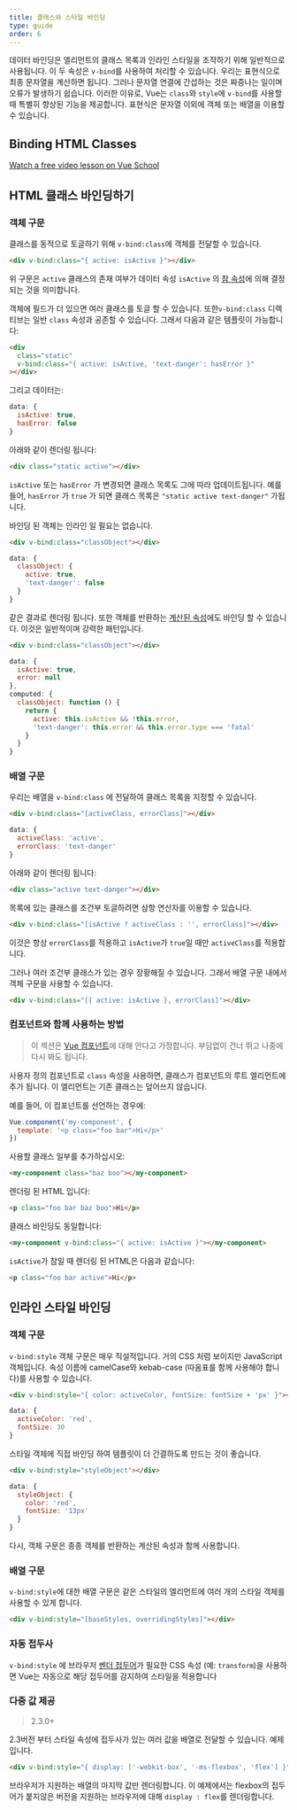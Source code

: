 ```yaml
---
title: 클래스와 스타일 바인딩
type: guide
order: 6
---
```



데이터 바인딩은 엘리먼트의 클래스 목록과 인라인 스타일을 조작하기 위해 일반적으로 사용됩니다. 이 두 속성은 `v-bind`를 사용하여 처리할 수 있습니다. 우리는 표현식으로 최종 문자열을 계산하면 됩니다. 그러나 문자열 연결에 간섭하는 것은 짜증나는 일이며 오류가 발생하기 쉽습니다. 이러한 이유로, Vue는 `class`와 `style`에 `v-bind`를 사용할 때 특별히 향상된 기능을 제공합니다. 표현식은 문자열 이외에 객체 또는 배열을 이용할 수 있습니다.

## Binding HTML Classes
<div class="vueschool"><a href="https://vueschool.io/lessons/vuejs-dynamic-classes?friend=vuejs" target="_blank" rel="sponsored noopener" title="Free Vue.js Dynamic Classes Lesson">Watch a free video lesson on Vue School</a></div>

## HTML 클래스 바인딩하기

### 객체 구문

클래스를 동적으로 토글하기 위해 `v-bind:class`에 객체를 전달할 수 있습니다.

``` html
<div v-bind:class="{ active: isActive }"></div>
```

위 구문은 `active` 클래스의 존재 여부가 데이터 속성 `isActive` 의 [참 속성](https://developer.mozilla.org/en-US/docs/Glossary/Truthy)에 의해 결정되는 것을 의미합니다.

객체에 필드가 더 있으면 여러 클래스를 토글 할 수 있습니다. 또한`v-bind:class` 디렉티브는 일반 `class` 속성과 공존할 수 있습니다. 그래서 다음과 같은 템플릿이 가능합니다:

``` html
<div
  class="static"
  v-bind:class="{ active: isActive, 'text-danger': hasError }"
></div>
```

그리고 데이터는:

``` js
data: {
  isActive: true,
  hasError: false
}
```

아래와 같이 렌더링 됩니다:

``` html
<div class="static active"></div>
```

`isActive` 또는 `hasError` 가 변경되면 클래스 목록도 그에 따라 업데이트됩니다. 예를 들어, `hasError` 가 `true` 가 되면 클래스 목록은 `"static active text-danger"` 가됩니다.

바인딩 된 객체는 인라인 일 필요는 없습니다.

``` html
<div v-bind:class="classObject"></div>
```
``` js
data: {
  classObject: {
    active: true,
    'text-danger': false
  }
}
```

같은 결과로 렌더링 됩니다. 또한 객체를 반환하는 [계산된 속성](computed.html)에도 바인딩 할 수 있습니다. 이것은 일반적이며 강력한 패턴입니다.

``` html
<div v-bind:class="classObject"></div>
```
``` js
data: {
  isActive: true,
  error: null
},
computed: {
  classObject: function () {
    return {
      active: this.isActive && !this.error,
      'text-danger': this.error && this.error.type === 'fatal'
    }
  }
}
```

### 배열 구문

우리는 배열을 `v-bind:class` 에 전달하여 클래스 목록을 지정할 수 있습니다.

``` html
<div v-bind:class="[activeClass, errorClass]"></div>
```
``` js
data: {
  activeClass: 'active',
  errorClass: 'text-danger'
}
```

아래와 같이 렌더링 됩니다:

``` html
<div class="active text-danger"></div>
```

목록에 있는 클래스를 조건부 토글하려면 삼항 연산자를 이용할 수 있습니다.

``` html
<div v-bind:class="[isActive ? activeClass : '', errorClass]"></div>
```

이것은 항상 `errorClass`를 적용하고 `isActive`가 `true`일 때만 `activeClass`를 적용합니다.

그러나 여러 조건부 클래스가 있는 경우 장황해질 수 있습니다. 그래서 배열 구문 내에서 객체 구문을 사용할 수 있습니다.

``` html
<div v-bind:class="[{ active: isActive }, errorClass]"></div>
```

### 컴포넌트와 함께 사용하는 방법

> 이 섹션은 [Vue 컴포넌트](components.html)에 대해 안다고 가정합니다. 부담없이 건너 뛰고 나중에 다시 봐도 됩니다.


사용자 정의 컴포넌트로 `class` 속성을 사용하면, 클래스가 컴포넌트의 루트 엘리먼트에 추가 됩니다. 이 엘리먼트는 기존 클래스는 덮어쓰지 않습니다.


예를 들어, 이 컴포넌트를 선언하는 경우에:

``` js
Vue.component('my-component', {
  template: '<p class="foo bar">Hi</p>'
})
```

사용할 클래스 일부를 추가하십시오:

``` html
<my-component class="baz boo"></my-component>
```

렌더링 된 HTML 입니다:

``` html
<p class="foo bar baz boo">Hi</p>
```

클래스 바인딩도 동일합니다:

``` html
<my-component v-bind:class="{ active: isActive }"></my-component>
```

`isActive`가 참일 때 렌더링 된 HTML은 다음과 같습니다:

``` html
<p class="foo bar active">Hi</p>
```

## 인라인 스타일 바인딩

### 객체 구문

`v-bind:style` 객체 구문은 매우 직설적입니다. 거의 CSS 처럼 보이지만 JavaScript 객체입니다. 속성 이름에 camelCase와 kebab-case (따옴표를 함께 사용해야 합니다)를 사용할 수 있습니다.

``` html
<div v-bind:style="{ color: activeColor, fontSize: fontSize + 'px' }"></div>
```
``` js
data: {
  activeColor: 'red',
  fontSize: 30
}
```

스타일 객체에 직접 바인딩 하여 템플릿이 더 간결하도록 만드는 것이 좋습니다.

``` html
<div v-bind:style="styleObject"></div>
```
``` js
data: {
  styleObject: {
    color: 'red',
    fontSize: '13px'
  }
}
```

다시, 객체 구문은 종종 객체를 반환하는 계산된 속성과 함께 사용합니다.

### 배열 구문

`v-bind:style`에 대한 배열 구문은 같은 스타일의 엘리먼트에 여러 개의 스타일 객체를 사용할 수 있게 합니다.

``` html
<div v-bind:style="[baseStyles, overridingStyles]"></div>
```

### 자동 접두사

`v-bind:style` 에 브라우저 [벤더 접두어](https://developer.mozilla.org/en-US/docs/Glossary/Vendor_Prefix)가 필요한 CSS 속성 (예: `transform`)을 사용하면 Vue는 자동으로 해당 접두어를 감지하여 스타일을 적용합니다

### 다중 값 제공

> 2.3.0+

2.3버전 부터 스타일 속성에 접두사가 있는 여러 값을 배열로 전달할 수 있습니다. 예제입니다.

``` html
<div v-bind:style="{ display: ['-webkit-box', '-ms-flexbox', 'flex'] }"></div>
```

브라우저가 지원하는 배열의 마지막 값만 렌더링합니다. 이 예제에서는 flexbox의 접두어가 붙지않은 버전을 지원하는 브라우저에 대해 `display : flex`를 렌더링합니다.
